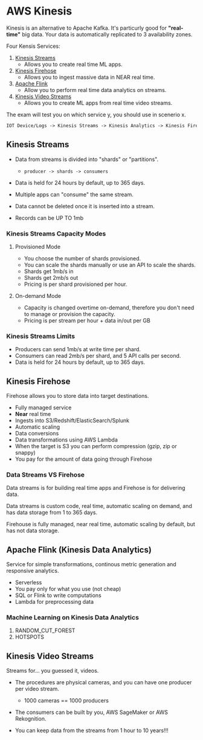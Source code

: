 # AWS Kinesis

Kinesis is an alternative to Apache Kafka. It's particurly good for **"real-time"** big data. Your data is automatically replicated to 3 availability zones.

Four Kensis Services:

1. [Kinesis Streams](#kinesis-streams)
    - Allows you to create real time ML apps.
2. [Kinesis Firehose](#kinesis-firehose)
    - Allows you to ingest massive data in NEAR real time.
3. [Apache Flink](#apache-flink-kinesis-data-analytics)
    - Allow you to perform real time data analytics on streams.
4. [Kinesis Video Streams](#kinesis-video-streams)
    - Allows you to create ML apps from real time video streams.

The exam will test you on which service y, you should use in scenerio x.

```md
IOT Device/Logs -> Kinesis Streams -> Kinesis Analytics -> Kinesis Firehose -> S3 Bucket
```

## Kinesis Streams

- Data from streams is divided into "shards" or "partitions".

    - `producer -> shards -> consumers`

- Data is held for 24 hours by default, up to 365 days.
- Multiple apps can "consume" the same stream.
- Data cannot be deleted once it is inserted into a stream.
- Records can be UP TO 1mb

### Kinesis Streams Capacity Modes

1. Provisioned Mode

    - You choose the number of shards provisioned.
    - You can scale the shards manually or use an API to scale the shards.
    - Shards get 1mb/s in
    - Shards get 2mb/s out
    - Pricing is per shard provisioned per hour.

2. On-demand Mode

    - Capacity is changed overtime on-demand, therefore you don't need to manage or provision the capacity.
    - Pricing is per stream per hour + data in/out per GB

### Kinesis Streams Limits

- Producers can send 1mb/s at write time per shard.
- Consumers can read 2mb/s per shard, and 5 API calls per second.
- Data is held for 24 hours by default, up to 365 days.

## Kinesis Firehose

Firehose allows you to store data into target destinations.
- Fully managed service
- **Near** real time
- Ingests into S3/Redshift/ElasticSearch/Splunk
- Automatic scaling
- Data conversions
- Data transformations using AWS Lambda
- When the target is S3 you can perform compression (gzip, zip or snappy)
- You pay for the amount of data going through Firehose

### Data Streams VS Firehose

Data streams is for building real time apps and Firehose is for delivering data.

Data streams is custom code, real time, automatic scaling on demand, and has data storage from 1 to 365 days.

Firehouse is fully managed, near real time, automatic scaling by default, but has not data storage.

## Apache Flink (Kinesis Data Analytics)

Service for simple transformations, continous metric generation and responsive analytics.
- Serverless
- You pay only for what you use (not cheap)
- SQL or Flink to write computations
- Lambda for preprocessing data

### Machine Learning on Kinesis Data Analytics

1. RANDOM_CUT_FOREST
2. HOTSPOTS

## Kinesis Video Streams

Streams for... you guessed it, videos.

- The procedures are physical cameras, and you can have one producer per video stream.
    - 1000 cameras == 1000 producers

- The consumers can be built by you, AWS SageMaker or AWS Rekognition.

- You can keep data from the streams from 1 hour to 10 years!!!